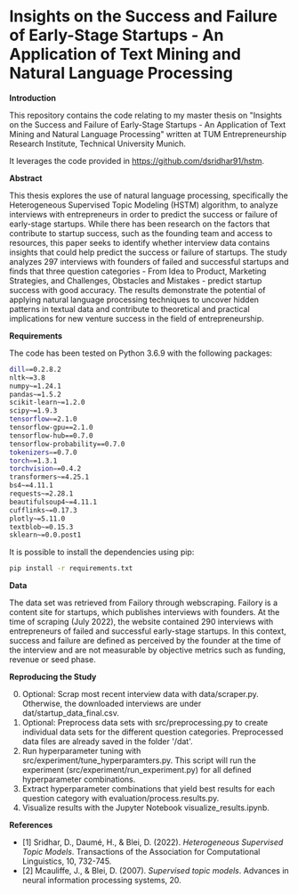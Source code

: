 # Insights on the Success and Failure of Early-Stage Startups - An Application of Text Mining and Natural Language Processing

**Introduction**

This repository contains the code relating to my master thesis on "Insights on the Success and Failure of Early-Stage Startups - An Application of Text Mining and Natural Language Processing" 
written at TUM Entrepreneurship Research Institute, Technical University Munich. 

It leverages the code provided in https://github.com/dsridhar91/hstm. 

**Abstract**

This thesis explores the use of natural language processing, specifically the Heterogeneous Supervised Topic Modeling (HSTM) algorithm, to analyze interviews with entrepreneurs in order to predict the success or failure of early-stage startups. While there has been research on the factors that contribute to startup success, such as the founding team and access to resources, this paper seeks to identify whether interview data contains insights that could help predict the success or failure of startups. The study analyzes 297 interviews with founders of failed and successful startups and finds that three question categories - From Idea to Product, Marketing Strategies, and Challenges, Obstacles and Mistakes - predict startup success with good accuracy. The results demonstrate the potential of applying natural language processing techniques to uncover hidden patterns in textual data and contribute to theoretical and practical implications for new venture success in the field of entrepreneurship.

**Requirements** 

The code has been tested on Python 3.6.9 with the following packages:
```bash
dill==0.2.8.2
nltk~=3.8
numpy~=1.24.1
pandas~=1.5.2
scikit-learn~=1.2.0
scipy~=1.9.3
tensorflow==2.1.0
tensorflow-gpu==2.1.0
tensorflow-hub==0.7.0
tensorflow-probability==0.7.0
tokenizers==0.7.0
torch==1.3.1
torchvision==0.4.2
transformers~=4.25.1
bs4~=4.11.1
requests~=2.28.1
beautifulsoup4~=4.11.1
cufflinks~=0.17.3
plotly~=5.11.0
textblob~=0.15.3
sklearn~=0.0.post1
```

It is possible to install the dependencies using pip:
```bash
pip install -r requirements.txt
```

**Data**

The data set was retrieved from Failory through webscraping. Failory is a content site for startups, which publishes
interviews with founders. At the time of scraping (July 2022), the website contained 290 interviews with entrepreneurs 
of failed and successful early-stage startups. In this context, success  and failure are defined as perceived by the 
founder at the time of the interview and are not measurable by objective metrics such as funding, revenue or seed phase.

**Reproducing the Study**

0. Optional: Scrap most recent interview data with data/scraper.py. Otherwise, the downloaded interviews are under dat/startup_data_final.csv. 
1. Optional: Preprocess data sets with src/preprocessing.py to create individual data sets for the different question categories. Preprocessed data files are already saved in the folder '/dat'.
2. Run hyperparameter tuning with src/experiment/tune_hyperparamters.py. This script will run the experiment (src/experiment/run_experiment.py) for all defined hyperparameter combinations.
3. Extract hyperparameter combinations that yield best results for each question category with evaluation/process.results.py.
4. Visualize results with the Jupyter Notebook visualize_results.ipynb.

**References**
- [1] Sridhar, D., Daumé, H., & Blei, D. (2022). _Heterogeneous Supervised Topic Models_. Transactions of the Association for Computational Linguistics, 10, 732-745.
- [2] Mcauliffe, J., & Blei, D. (2007). _Supervised topic models_. Advances in neural information processing systems, 20.






